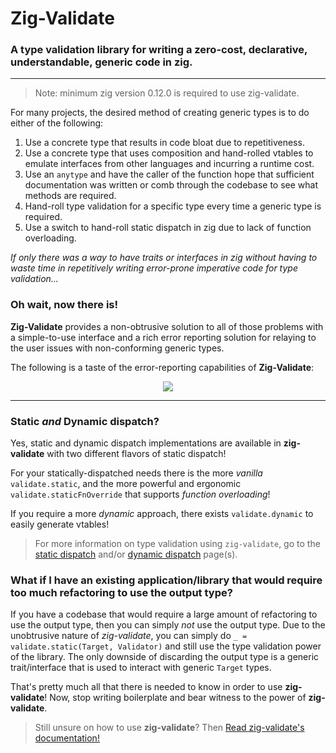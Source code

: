 # Zig-Validate

### A type validation library for writing a zero-cost, declarative, understandable, generic code in zig.

---

> Note: minimum zig version 0.12.0 is required to use zig-validate.

For many projects, the desired method of creating generic types is to do either of the following:

1. Use a concrete type that results in code bloat due to repetitiveness.
2. Use a concrete type that uses composition and hand-rolled vtables to emulate interfaces from other languages and incurring a runtime cost.
3. Use an `anytype` and have the caller of the function hope that sufficient documentation was written or comb through the codebase to see what methods are required.
4. Hand-roll type validation for a specific type every time a generic type is required.
5. Use a switch to hand-roll static dispatch in zig due to lack of function overloading.

*If only there was a way to have traits or interfaces in zig without having to waste time in repetitively writing error-prone imperative code for type validation...*

### Oh wait, __now there is!__

__Zig-Validate__ provides a non-obtrusive solution to all of those problems with a simple-to-use interface and a rich error reporting solution for relaying to the user issues with non-conforming generic types.

The following is a taste of the error-reporting capabilities of **Zig-Validate**:
<p align="center">
<img src="images/error_example.png">
</p>

---

### Static _and_ Dynamic dispatch?
Yes, static and dynamic dispatch implementations are available in __zig-validate__ with two different flavors of static dispatch!

For your statically-dispatched needs there is the more _vanilla_ `validate.static`, and the more powerful and ergonomic `validate.staticFnOverride` that supports _function overloading_!

If you require a more _dynamic_ approach, there exists `validate.dynamic` to easily generate vtables!

> For more information on type validation using `zig-validate`, go to the [static dispatch](https://github.com/mov-rax/zig-validate/blob/main/docs/StaticDispatchUsage.md) and/or [dynamic dispatch](https://github.com/mov-rax/zig-validate/blob/main/docs/DynamicDispatch.md) page(s).
 

### What if I have an existing application/library that would require too much refactoring to use the output type?

If you have a codebase that would require a large amount of refactoring to use the output type, then you can simply _not_ use the output type. Due to the unobtrusive nature of *zig-validate*, you can simply do `_ = validate.static(Target, Validator)` and still use the type validation power of the library. The only downside of discarding the output type is a generic trait/interface that is used to interact with generic `Target` types.

That's pretty much all that there is needed to know in order to use **zig-validate**! Now, stop writing boilerplate and bear witness to the power of **zig-validate**.

> Still unsure on how to use **zig-validate**? Then [Read zig-validate's documentation!](https://mov-rax.github.io/zig-validate/)